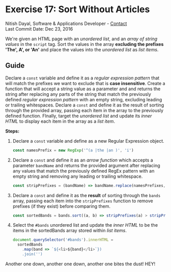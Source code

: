 # Exercise 17: Sort Without Articles
Nitish Dayal, Software & Applications Developer - [Contact](http://nitishdayal.me)  
Last Commit Date: Dec 23, 2016

We're given an HTML page with an _unordered list_, and an _array of string
  values_ in the `script` tag. Sort the values in the array **excluding
  the prefixes 'The', A', or 'An'** and place the values into the _unordered
  list_ as _list items_.

## Guide

Declare a `const` variable and define it as a _regular expression pattern_
  that will match the prefixes we want to exclude that is **case insensitive**.
  Create a function that will accept a string value as a parameter and
  and returns the string after replacing any parts of the string that match
  the previously defined _regular expression pattern_ with an empty string,
  excluding leading or trailing whitespaces. Declare a `const` and define
  it as the result of sorting through the provided array, passing each
  item in the array to the previously defined function. FInally, target
  the _unordered list_ and update its _inner HTML_ to display each item
  in the array as a _list item_.

**Steps:**

1. Declare a `const` variable and define as a new Regular Expression object.

    ```JavaScript
    const namesPrefix = new RegExp('^(a |the |an )', 'i')
    ```

2. Declare a `const` and define it as an _arrow function_ which accepts
  a parameter `bandName` and returns the provided argument after replacing
  any values that match the previously defined RegEx pattern with an empty
  string and removing any leading or trailing whitespace.

    ```JavaScript
    const stripPrefixes = (bandName) => bandName.replace(namesPrefixes, '').trim()
    ```

3. Declare a `const` and define it as the **result** of sorting through the `bands`
  array, passing each item into the `stripPrefixes` function to remove prefixes (if
  they exist) before comparing them.

    ```JavaScript
    const sortedBands = bands.sort((a, b) => stripPrefixes(a) > stripPrefixes(b) ? 1 : -1)
    ```

4. Select the `#bands` unordered list and update the _inner HTML_ to be the items in
  the sortedBands array stored within _list items_.

    ```JavaScript
    document.querySelector('#bands').innerHTML = 
      sortedBands
        .map(band => `${<li>${band}</li>`})
        .join('')
    ```

Another one down, another one down, another one bites the dust! HEY!
